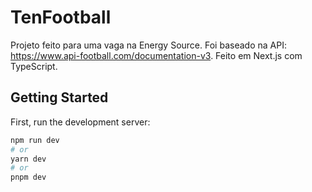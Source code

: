 # TenFootball
Projeto feito para uma vaga na Energy Source. Foi baseado na API: https://www.api-football.com/documentation-v3. Feito em Next.js com TypeScript.

## Getting Started

First, run the development server:

```bash
npm run dev
# or
yarn dev
# or
pnpm dev
```

